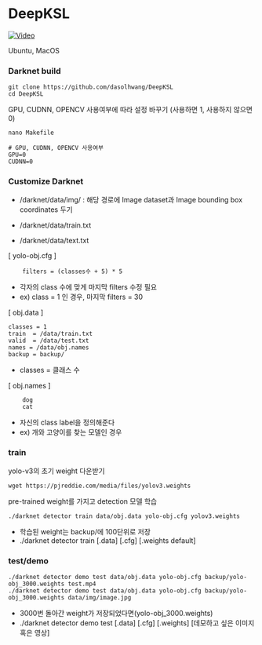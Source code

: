 
# DeepKSL

[![Video](http://img.youtube.com/vi/mfdXBcDYc1A/0.jpg)](https://www.youtube.com/watch?v=mfdXBcDYc1A)
  
  
Ubuntu, MacOS
  
### Darknet build  

```
git clone https://github.com/dasolhwang/DeepKSL
cd DeepKSL        
```

GPU, CUDNN, OPENCV 사용여부에 따라 설정 바꾸기 (사용하면 1,  사용하지 않으면 0)
```
nano Makefile
```
    # GPU, CUDNN, OPENCV 사용여부
    GPU=0 
    CUDNN=0

    
  
### Customize Darknet

- /darknet/data/img/ : 해당 경로에 Image dataset과 Image bounding box coordinates 두기
  
- /darknet/data/train.txt
- /darknet/data/text.txt
  
  
[ yolo-obj.cfg ]
  
        filters = (classes수 + 5) * 5
  
- 각자의 class 수에 맞게 마지막 filters 수정 필요 
- ex) class = 1 인 경우, 마지막 filters = 30
  
  
[ obj.data ]

    classes = 1
    train  = /data/train.txt
    valid  = /data/test.txt
    names = /data/obj.names
    backup = backup/
    
- classes = 클래스 수
  
  
[ obj.names ]
        
        dog
        cat
        
  
- 자신의 class label을 정의해준다        
- ex) 개와 고양이를 찾는 모델인 경우 
  
  
### train
  
yolo-v3의 초기 weight 다운받기
```
wget https://pjreddie.com/media/files/yolov3.weights 
```
  
pre-trained weight를 가지고 detection 모델 학습
```
./darknet detector train data/obj.data yolo-obj.cfg yolov3.weights  
```
  
- 학습된 weight는 backup/에 100단위로 저장
- ./darknet detector train [.data] [.cfg] [.weights default]
    
  
### test/demo
```
./darknet detector demo test data/obj.data yolo-obj.cfg backup/yolo-obj_3000.weights test.mp4
./darknet detector demo test data/obj.data yolo-obj.cfg backup/yolo-obj_3000.weights data/img/image.jpg   
```
  
- 3000번 돌아간 weight가 저장되었다면(yolo-obj_3000.weights)
- ./darknet detector demo test [.data] [.cfg] [.weights] [데모하고 싶은 이미지 혹은 영상]        
   
